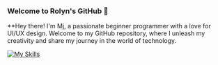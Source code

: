 ### Welcome to Rolyn's GitHub 👋
**Hey there! I'm Mj, a passionate beginner programmer with a love for UI/UX design. 
Welcome to my GitHub repository, where I unleash my creativity and share my journey in the world of technology.


[![My Skills](https://skillicons.dev/icons?i=java,r,html,php,xd,vscode&perline=3)](https://skillicons.dev)
<!--
**mjmmorales/mjmmorales** is a ✨ _special_ ✨ repository because its `README.md` (this file) appears on your GitHub profile.

Here are some ideas to get you started:

- 🔭 I’m currently working on ...
- 🌱 I’m currently learning ...
- 👯 I’m looking to collaborate on ...
- 🤔 I’m looking for help with ...
- 💬 Ask me about ...
- 📫 How to reach me: ...
- 😄 Pronouns: ...
- ⚡ Fun fact: ...
-->
